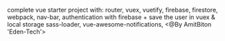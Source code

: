 complete vue starter project with:
router,
vuex,
vuetify,
firebase,
firestore,
webpack,
nav-bar,
authentication with firebase + save the user in vuex & local storage
sass-loader,
vue-awesome-notifications,
<@By AmitBiton 'Eden-Tech'>
